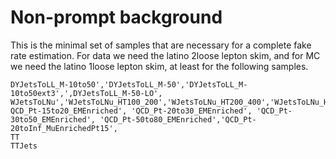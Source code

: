 Non-prompt background
====

This is the minimal set of samples that are necessary for a complete fake rate estimation. For data we need the latino 2loose lepton skim, and for MC we need the latino 1loose lepton skim, at least for the following samples.

    DYJetsToLL_M-10to50','DYJetsToLL_M-50','DYJetsToLL_M-10to50ext3',',DYJetsToLL_M-50-LO',
    WJetsToLNu','WJetsToLNu_HT100_200','WJetsToLNu_HT200_400','WJetsToLNu_HT400_600','WJetsToLNu_HT600_800','WJetsToLNu_HT800_1200','WJetsToLNu_HT1200_2500','WJetsToLNu_HT2500_inf',
    QCD_Pt-15to20_EMEnriched', 'QCD_Pt-20to30_EMEnriched', 'QCD_Pt-30to50_EMEnriched', 'QCD_Pt-50to80_EMEnriched','QCD_Pt-20toInf_MuEnrichedPt15',
    TT
    TTJets
